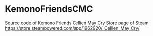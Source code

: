 # KemonoFriendsCMC
Source code of Kemono Friends Cellien May Cry
Store page of Steam
https://store.steampowered.com/app/1962920/_Cellien_May_Cry/
